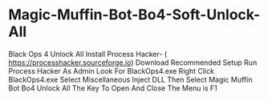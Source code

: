 # Magic-Muffin-Bot-Bo4-Soft-Unlock-All 
Black Ops 4 Unlock All 
Install Process Hacker- ( https://processhacker.sourceforge.io)
Download Recommended Setup
Run Process Hacker As Admin
Look For BlackOps4.exe
Right Click BlackOps4.exe
Select Miscellaneous 
Inject DLL
Then Select Magic Muffin Bot Bo4 Unlock All
The Key To Open And Close The Menu is F1
